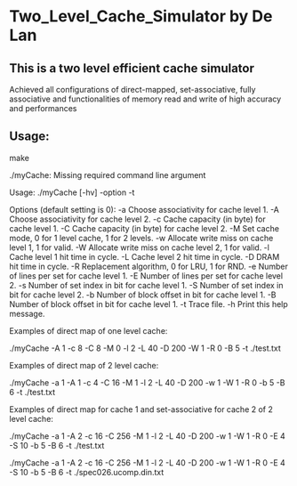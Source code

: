 # Two_Level_Cache_Simulator by De Lan

## This is a two level efficient cache simulator

Achieved all configurations of direct-mapped, set-associative, fully associative and functionalities of memory read and write of high accuracy and performances

## Usage:

make

./myCache: Missing required command line argument

Usage: ./myCache [-hv] -option  <num>  -t <file>
  
Options (default setting is 0):
  -a <num>   Choose associativity for cache level 1.
  -A <num>   Choose associativity for cache level 2.
  -c <num>   Cache capacity (in byte) for cache level 1.
  -C <num>   Cache capacity (in byte) for cache level 2.
  -M <num>   Set cache mode, 0 for 1 level cache, 1 for 2 levels.
  -w <num>   Allocate write miss on cache level 1, 1 for valid.
  -W <num>   Allocate write miss on cache level 2, 1 for valid.
  -l <num>   Cache level 1 hit time in cycle.
  -L <num>   Cache level 2 hit time in cycle.
  -D <num>   DRAM hit time in cycle.
  -R <num>   Replacement algorithm, 0 for LRU, 1 for RND.
  -e <num>   Number of lines per set for cache level 1.
  -E <num>   Number of lines per set for cache level 2.
  -s <num>   Number of set index in bit for cache level 1.
  -S <num>   Number of set index in bit for cache level 2.
  -b <num>   Number of block offset in bit for cache level 1.
  -B <num>   Number of block offset in bit for cache level 1.
  -t <file>  Trace file.
  -h         Print this help message.

Examples of direct map of one level cache:

  ./myCache  -A 1 -c 8 -C 8 -M 0 -l 2 -L 40 -D 200 -W 1 -R 0 -B 5 -t ./test.txt

Examples of direct map of 2 level cache:

  ./myCache  -a 1 -A 1 -c 4 -C 16 -M 1 -l 2 -L 40 -D 200 -w 1 -W 1 -R 0 -b 5 -B 6 -t ./test.txt

Examples of direct map for cache 1 and set-associative for cache 2 of 2 level cache:

  ./myCache  -a 1 -A 2 -c 16 -C 256 -M 1 -l 2 -L 40 -D 200 -w 1 -W 1 -R 0 -E 4 -S 10 -b 5 -B 6 -t ./test.txt
  
  ./myCache  -a 1 -A 2 -c 16 -C 256 -M 1 -l 2 -L 40 -D 200 -w 1 -W 1 -R 0 -E 4 -S 10 -b 5 -B 6 -t ./spec026.ucomp.din.txt
